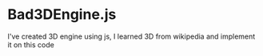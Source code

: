 # Bad3DEngine.js
I've created 3D engine using js, I learned 3D from wikipedia and implement it on this code

